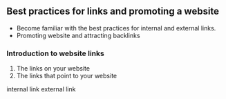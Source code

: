## Best practices for links and promoting a website

- Become familiar with the best practices for internal and external links.
- Promoting website and attracting backlinks


### Introduction to website links

1. The links on your website
2. The links that point to your website

internal link 
external link